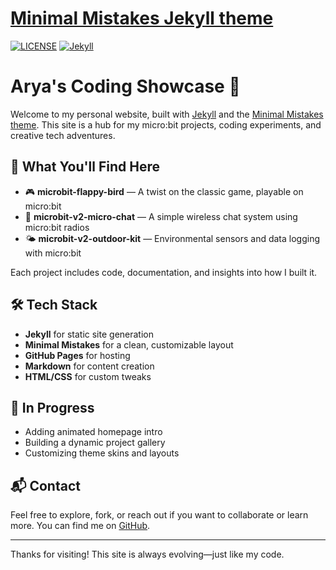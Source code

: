 # [Minimal Mistakes Jekyll theme](https://mmistakes.github.io/minimal-mistakes/)

[![LICENSE](https://img.shields.io/badge/license-MIT-lightgrey.svg)](https://raw.githubusercontent.com/microbitcoder652/microbitcoder652.github.io/master/LICENSE)
[![Jekyll](https://img.shields.io/badge/jekyll-%3E%3D%203.7-blue.svg)](https://jekyllrb.com/)

# Arya's Coding Showcase 🚀

Welcome to my personal website, built with [Jekyll](https://jekyllrb.com/) and the [Minimal Mistakes theme](https://mmistakes.github.io/minimal-mistakes/). This site is a hub for my micro:bit projects, coding experiments, and creative tech adventures.

## 🌟 What You'll Find Here

- 🎮 **microbit-flappy-bird** — A twist on the classic game, playable on micro:bit
- 💬 **microbit-v2-micro-chat** — A simple wireless chat system using micro:bit radios
- 🌤️ **microbit-v2-outdoor-kit** — Environmental sensors and data logging with micro:bit

Each project includes code, documentation, and insights into how I built it.

## 🛠️ Tech Stack

- **Jekyll** for static site generation
- **Minimal Mistakes** for a clean, customizable layout
- **GitHub Pages** for hosting
- **Markdown** for content creation
- **HTML/CSS** for custom tweaks

## 🚧 In Progress

- Adding animated homepage intro
- Building a dynamic project gallery
- Customizing theme skins and layouts

## 📬 Contact

Feel free to explore, fork, or reach out if you want to collaborate or learn more. You can find me on [GitHub](https://github.com/microbitcoder652).

---

Thanks for visiting! This site is always evolving—just like my code.
